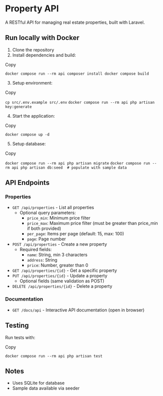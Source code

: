 
# Property API

A RESTful API for managing real estate properties, built with Laravel.

## Run locally with Docker

1.  Clone the repository
2.  Install dependencies and build:

Copy

`docker compose run --rm api composer install docker compose build`

3.  Setup environment:

Copy

`cp src/.env.example src/.env`
`docker compose run --rm api php artisan key:generate`

4.  Start the application:

Copy

`docker compose up -d`

5.  Setup database:

Copy

`docker compose run --rm api php artisan migrate`
`docker compose run --rm api php artisan db:seed  # populate with sample data`

## API Endpoints

### Properties

-   `GET /api/properties` - List all properties
    -   Optional query parameters:
        -   `price_min`: Minimum price filter
        -   `price_max`: Maximum price filter (must be greater than price_min if both provided)
        -   `per_page`: Items per page (default: 15, max: 100)
        -   `page`: Page number
-   `POST /api/properties` - Create a new property
    -   Required fields:
        -   `name`: String, min 3 characters
        -   `address`: String
        -   `price`: Number, greater than 0
-   `GET /api/properties/{id}` - Get a specific property
-   `PUT /api/properties/{id}` - Update a property
    -   Optional fields (same validation as POST)
-   `DELETE /api/properties/{id}` - Delete a property

### Documentation

-   `GET /docs/api` - Interactive API documentation (open in browser)

## Testing

Run tests with:

Copy

`docker compose run --rm api php artisan test`

## Notes

-   Uses SQLite for database
-   Sample data available via seeder